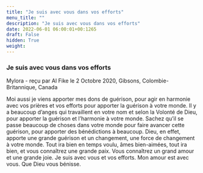 ```yaml
---
title: "Je suis avec vous dans vos efforts"
menu_title: ""
description: "Je suis avec vous dans vos efforts"
date: 2022-06-01 06:00:01+00:1265
draft: False
hidden: True
weight:
---
```

### Je suis avec vous dans vos efforts

Mylora - reçu par Al Fike le 2 Octobre 2020, Gibsons, Colombie-Britannique, Canada

Moi aussi je viens apporter mes dons de guérison, pour agir en harmonie avec vos prières et vos efforts pour apporter la guérison à votre monde. Il y a beaucoup d’anges qui travaillent en votre nom et selon la Volonté de Dieu, pour apporter la guérison et l’harmonie à votre monde. Sachez qu’il se passe beaucoup de choses dans votre monde pour faire avancer cette guérison, pour apporter des bénédictions à beaucoup. Dieu, en effet, apporte une grande guérison et un changement, une force de changement à votre monde. Tout ira bien en temps voulu, âmes bien-aimées, tout ira bien, et vous connaîtrez une grande paix. Vous connaîtrez un grand amour et une grande joie. Je suis avec vous et vos efforts. Mon amour est avec vous. Que Dieu vous bénisse.



